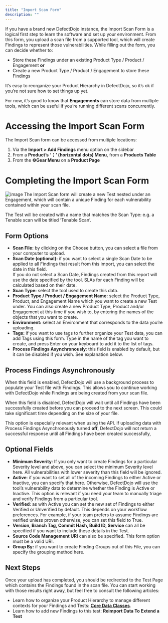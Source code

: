 ```yaml
---
title: "Import Scan Form"
description: ""
---
```


If you have a brand new DefectDojo instance, the Import Scan Form is a logical first step to learn the software and set up your environment. From this form, you upload a scan file from a supported tool, which will create Findings to represent those vulnerabilities. While filling out the form, you can decide whether to:



* Store these Findings under an existing Product Type / Product / Engagement **or**
* Create a new Product Type / Product / Engagement to store these Findings

It’s easy to reorganize your Product Hierarchy in DefectDojo, so it’s ok if you’re not sure how to set things up yet. 



For now, it’s good to know that **Engagements** can store data from multiple tools, which can be useful if you’re running different scans concurrently.



# Accessing the Import Scan Form


The Import Scan form can be accessed from multiple locations:


1. Via the **Import \> Add Findings** menu option on the sidebar
2. From a **Product’s** **‘⋮’ (horizontal dots) Menu**, from a **Products Table**
3. From the **⚙️Gear Menu** on a **Product Page**


# Completing the Import Scan Form



![image](images/import_scan_ui.png)
The Import Scan form will create a new Test nested under an Engagement, which will contain a unique Finding for each vulnerability contained within your scan file.



The Test will be created with a name that matches the Scan Type: e.g. a Tenable scan will be titled ‘Tenable Scan’.



## Form Options


* **Scan File:** by clicking on the Choose button, you can select a file from your computer to upload.
* **Scan Date (optional):** if you want to select a single Scan Date to be applied to all Findings that result from this import, you can select the date in this field.   
If you do not select a Scan Date, Findings created from this report will use the date specified by the tool. SLAs for each Finding will be calculated based on their date.
* **Scan Type:** select the tool used to create this data.
* **Product Type / Product / Engagement Name:** select the Product Type, Product, and Engagement Name which you want to create a new Test under. You can also create a new Product Type, Product and/or Engagement at this time if you wish to, by entering the names of the objects that you want to create.
* **Environment:** select an Environment that corresponds to the data you’re uploading.
* **Tags:** if you want to use tags to further organize your Test data, you can add Tags using this form. Type in the name of the tag you want to create, and press Enter on your keyboard to add it to the list of tags.
* **Process Findings Asynchronously**: this field is enabled by default, but it can be disabled if you wish. See explanation below.

## Process Findings Asynchronously


When this field is enabled, DefectDojo will use a background process to populate your Test file with Findings. This allows you to continue working with DefectDojo while Findings are being created from your scan file.



When this field is disabled, DefectDojo will wait until all Findings have been successfully created before you can proceed to the next screen. This could take significant time depending on the size of your file.



This option is especially relevant when using the API. If uploading data with Process Findings Asynchronously turned **off**, DefectDojo will not return a successful response until all Findings have been created successfully, 



## Optional Fields


* **Minimum Severity**: If you only want to create Findings for a particular Severity level and above, you can select the minimum Severity level here. All vulnerabilities with lower severity than this field will be ignored.
* **Active**: if you want to set all of the incoming Findings to either Active or Inactive, you can specify that here. Otherwise, DefectDojo will use the tool’s vulnerability data to determine whether the Finding is Active or Inactive. This option is relevant if you need your team to manually triage and verify Findings from a particular tool.
* **Verified**: as with Active you can set the new set of Findings to either Verified or Unverified by default. This depends on your workflow preferences. For example, if your team prefers to assume Findings are verified unless proven otherwise, you can set this field to True.
* **Version, Branch Tag, Commit Hash, Build ID, Service** can all be specified if you want to include these details in the Test.
* **Source Code Management URI** can also be specified. This form option must be a valid URI.
* **Group By:** if you want to create Finding Groups out of this File, you can specify the grouping method here.


## Next Steps


Once your upload has completed, you should be redirected to the Test Page which contains the Findings found in the scan file. You can start working with those results right away, but feel free to consult the following articles:



* Learn how to organize your Product Hierarchy to manage different contexts for your Findings and Tests: **[Core Data Classes](https://support.defectdojo.com/en/articles/8545273-core-data-classes-overview)**.
* Learn how to add new Findings to this test: **Reimport Data To Extend a Test**
